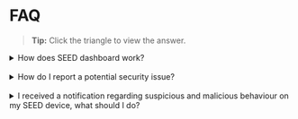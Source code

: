 # FAQ
>**Tip:** Click the triangle to view the answer.

<details>
<summary>How does SEED dashboard work? </summary>

SEED Dashboard extracts data from the respective components of SEED, including TechPass, Cloudflare, Microsoft Defender, and Intune. This data is used to present an overall view of the device's security status. Users can also utilise the dashboard to determine how they can rectify security issues and regain access to SEED-protected applications.

</details>
<br>
<details>
<summary>How do I report a potential security issue?  </summary>

Go to the icon on the top right-hand corner of the SEED Dashboard and click **Report issue**. You will be redirected to the service request page. We will respond to your queries within three business days.  
</details>
<br>
<details>
<summary>I received a notification regarding suspicious and malicious behaviour on my SEED device, what should I do? </summary>

Log in to SEED dashboard and view the security issues listed. Step-by-step instructions are included to guide you to solve the issues. 
</details>